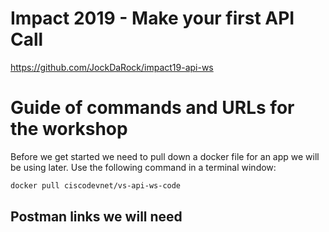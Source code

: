 # Impact 2019 - Make your first API Call

https://github.com/JockDaRock/impact19-api-ws

# Guide of commands and URLs for the workshop

Before we get started we need to pull down a docker file for an app we will be using later. Use the following command in a terminal window:

```bash
docker pull ciscodevnet/vs-api-ws-code
```

## Postman links we will need


